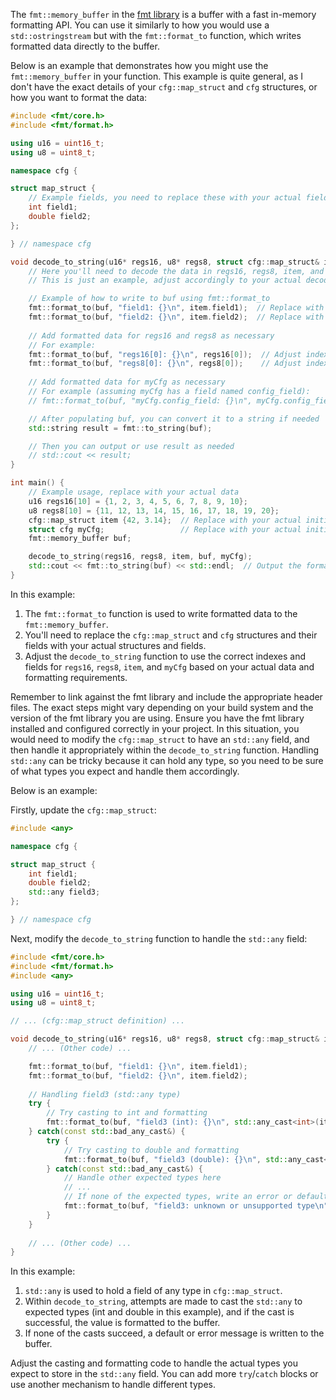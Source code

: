 The `fmt::memory_buffer` in the [fmt library](https://fmt.dev/latest/index.html) is a buffer with a fast in-memory formatting API. You can use it similarly to how you would use a `std::ostringstream` but with the `fmt::format_to` function, which writes formatted data directly to the buffer.

Below is an example that demonstrates how you might use the `fmt::memory_buffer` in your function. This example is quite general, as I don't have the exact details of your `cfg::map_struct` and `cfg` structures, or how you want to format the data:

```cpp
#include <fmt/core.h>
#include <fmt/format.h>

using u16 = uint16_t;
using u8 = uint8_t;

namespace cfg {

struct map_struct {
    // Example fields, you need to replace these with your actual fields
    int field1;
    double field2;
};

} // namespace cfg

void decode_to_string(u16* regs16, u8* regs8, struct cfg::map_struct& item, fmt::memory_buffer& buf, struct cfg& myCfg) {
    // Here you'll need to decode the data in regs16, regs8, item, and myCfg as needed
    // This is just an example, adjust accordingly to your actual decoding logic

    // Example of how to write to buf using fmt::format_to
    fmt::format_to(buf, "field1: {}\n", item.field1);  // Replace with your actual field
    fmt::format_to(buf, "field2: {}\n", item.field2);  // Replace with your actual field
    
    // Add formatted data for regs16 and regs8 as necessary
    // For example:
    fmt::format_to(buf, "regs16[0]: {}\n", regs16[0]);  // Adjust index as needed
    fmt::format_to(buf, "regs8[0]: {}\n", regs8[0]);    // Adjust index as needed
    
    // Add formatted data for myCfg as necessary
    // For example (assuming myCfg has a field named config_field):
    // fmt::format_to(buf, "myCfg.config_field: {}\n", myCfg.config_field);  // Adjust field name as needed

    // After populating buf, you can convert it to a string if needed
    std::string result = fmt::to_string(buf);

    // Then you can output or use result as needed
    // std::cout << result;
}

int main() {
    // Example usage, replace with your actual data
    u16 regs16[10] = {1, 2, 3, 4, 5, 6, 7, 8, 9, 10};
    u8 regs8[10] = {11, 12, 13, 14, 15, 16, 17, 18, 19, 20};
    cfg::map_struct item {42, 3.14};  // Replace with your actual initialization
    struct cfg myCfg;                 // Replace with your actual initialization
    fmt::memory_buffer buf;

    decode_to_string(regs16, regs8, item, buf, myCfg);
    std::cout << fmt::to_string(buf) << std::endl;  // Output the formatted string
}
```

In this example:

1. The `fmt::format_to` function is used to write formatted data to the `fmt::memory_buffer`.
2. You'll need to replace the `cfg::map_struct` and `cfg` structures and their fields with your actual structures and fields.
3. Adjust the `decode_to_string` function to use the correct indexes and fields for `regs16`, `regs8`, `item`, and `myCfg` based on your actual data and formatting requirements.

Remember to link against the fmt library and include the appropriate header files. The exact steps might vary depending on your build system and the version of the fmt library you are using. 
Ensure you have the fmt library installed and configured correctly in your project.
In this situation, you would need to modify the `cfg::map_struct` to have an `std::any` field, and then handle it appropriately within the `decode_to_string` function. Handling `std::any` can be tricky because it can hold any type, so you need to be sure of what types you expect and handle them accordingly.

Below is an example:

Firstly, update the `cfg::map_struct`:

```cpp
#include <any>

namespace cfg {

struct map_struct {
    int field1;
    double field2;
    std::any field3;
};

} // namespace cfg
```

Next, modify the `decode_to_string` function to handle the `std::any` field:

```cpp
#include <fmt/core.h>
#include <fmt/format.h>
#include <any>

using u16 = uint16_t;
using u8 = uint8_t;

// ... (cfg::map_struct definition) ...

void decode_to_string(u16* regs16, u8* regs8, struct cfg::map_struct& item, fmt::memory_buffer& buf, struct cfg& myCfg) {
    // ... (Other code) ...

    fmt::format_to(buf, "field1: {}\n", item.field1);
    fmt::format_to(buf, "field2: {}\n", item.field2);
    
    // Handling field3 (std::any type)
    try {
        // Try casting to int and formatting
        fmt::format_to(buf, "field3 (int): {}\n", std::any_cast<int>(item.field3));
    } catch(const std::bad_any_cast&) {
        try {
            // Try casting to double and formatting
            fmt::format_to(buf, "field3 (double): {}\n", std::any_cast<double>(item.field3));
        } catch(const std::bad_any_cast&) {
            // Handle other expected types here
            // ...
            // If none of the expected types, write an error or default message
            fmt::format_to(buf, "field3: unknown or unsupported type\n");
        }
    }
    
    // ... (Other code) ...
}
```

In this example:

1. `std::any` is used to hold a field of any type in `cfg::map_struct`.
2. Within `decode_to_string`, attempts are made to cast the `std::any` to expected types (int and double in this example), and if the cast is successful, the value is formatted to the buffer.
3. If none of the casts succeed, a default or error message is written to the buffer.

Adjust the casting and formatting code to handle the actual types you expect to store in the `std::any` field. You can add more `try`/`catch` blocks or use another mechanism to handle different types.